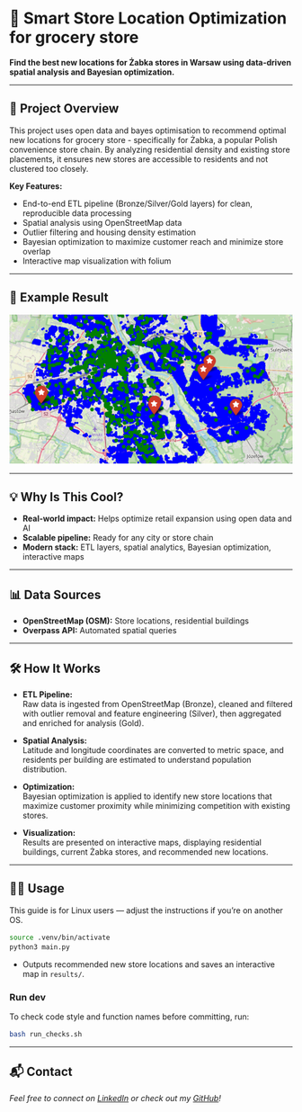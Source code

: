 # 🏪 Smart Store Location Optimization for grocery store

**Find the best new locations for Żabka stores in Warsaw using data-driven spatial analysis and Bayesian optimization.**

---

## 🚀 Project Overview

This project uses open data and bayes optimisation to recommend optimal new locations for grocery store - specifically for Żabka, a popular Polish convenience store chain. By analyzing residential density and existing store placements, it ensures new stores are accessible to residents and not clustered too closely.

**Key Features:**
- End-to-end ETL pipeline (Bronze/Silver/Gold layers) for clean, reproducible data processing
- Spatial analysis using OpenStreetMap data
- Outlier filtering and housing density estimation
- Bayesian optimization to maximize customer reach and minimize store overlap
- Interactive map visualization with folium

---

## 🌟 Example Result

![Map Visualization](results/screenshot.png)

---

## 💡 Why Is This Cool?

- **Real-world impact:** Helps optimize retail expansion using open data and AI
- **Scalable pipeline:** Ready for any city or store chain
- **Modern stack:** ETL layers, spatial analytics, Bayesian optimization, interactive maps

---

## 📊 Data Sources

- **OpenStreetMap (OSM):** Store locations, residential buildings
- **Overpass API:** Automated spatial queries

---

## 🛠️ How It Works

- **ETL Pipeline:**  
  Raw data is ingested from OpenStreetMap (Bronze), cleaned and filtered with outlier removal and feature engineering (Silver), then aggregated and enriched for analysis (Gold).

- **Spatial Analysis:**  
  Latitude and longitude coordinates are converted to metric space, and residents per building are estimated to understand population distribution.

- **Optimization:**  
  Bayesian optimization is applied to identify new store locations that maximize customer proximity while minimizing competition with existing stores.

- **Visualization:**  
  Results are presented on interactive maps, displaying residential buildings, current Żabka stores, and recommended new locations.

---

## 🧑‍💻 Usage
This guide is for Linux users — adjust the instructions if you’re on another OS.
```bash
source .venv/bin/activate
python3 main.py
```
- Outputs recommended new store locations and saves an interactive map in `results/`.

### Run dev
To check code style and function names before committing, run:
```bash
bash run_checks.sh
```

---

## 📬 Contact

*Feel free to connect on [LinkedIn](https://www.linkedin.com/in/katarzyna-paczos/) or check out my [GitHub](https://github.com/KatarzynaPaczos)!*
